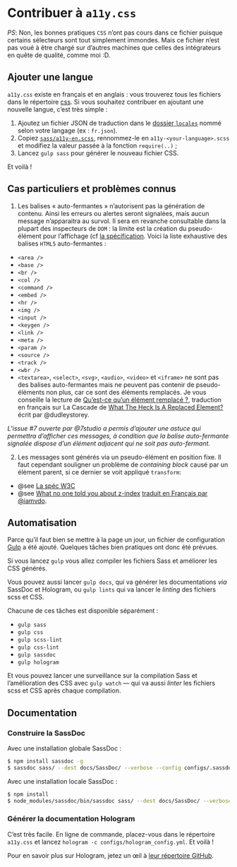 Contribuer à `a11y.css`
=======================

*PS*: Non, les bonnes pratiques `CSS` n’ont pas cours dans ce fichier puisque certains sélecteurs sont tout simplement immondes. Mais ce fichier n’est pas voué à être chargé sur d’autres machines que celles des intégrateurs en quête de qualité, comme moi :D.

## Ajouter une langue

`a11y.css` existe en français et en anglais : vous trouverez tous les fichiers dans le répertoire [css](https://github.com/ffoodd/a11y.css/tree/master/css). Si vous souhaitez contribuer en ajoutant une nouvelle langue, c’est très simple :

1. Ajoutez un fichier JSON de traduction dans le [dossier `locales`](https://github.com/ffoodd/a11y.css/blob/master/locales/) nommé selon votre langage (ex : `fr.json`).
2. Copiez [`sass/a11y-en.scss`](https://github.com/ffoodd/a11y.css/blob/master/sass/a11y-en.scss), rennommez-le en `a11y-<your-language>.scss` et modifiez la valeur passée à la fonction `require(..)` ;
3. Lancez `gulp sass` pour générer le nouveau fichier CSS.

Et voilà !

## Cas particuliers et problèmes connus

1. Les balises « auto-fermantes » n’autorisent pas la génération de contenu. Ainsi les erreurs ou alertes seront signalées, mais aucun message n’apparaitra au survol. Il sera en revanche consultable dans la plupart des inspecteurs de `DOM` : la limite est la création du pseudo-élément pour l’affichage (cf [la spécification](http://www.w3.org/TR/CSS2/generate.html#before-after-content). Voici la liste exhaustive des balises `HTML5` auto-fermantes :

 * `<area />`
 * `<base />`
 * `<br />`
 * `<col />`
 * `<command />`
 * `<embed />`
 * `<hr />`
 * `<img />`
 * `<input />`
 * `<keygen />`
 * `<link />`
 * `<meta />`
 * `<param />`
 * `<source />`
 * `<track />`
 * `<wbr />`
 * `<textarea>`, `<select>`, `<svg>`, `<audio>`, `<video>` et `<iframe>` ne sont pas des balises auto-fermantes mais ne peuvent pas contenir de pseudo-éléments non plus, car ce sont des éléments remplacés. Je vous conseille la lecture de [Qu’est-ce qu’un élément remplacé ?](http://la-cascade.ghost.io/quest-ce-quun-element-remplace/), traduction en français sur La Cascade de [What The Heck Is A Replaced Element?](https://demosthenes.info/blog/461/What-The-Heck-Is-A-Replaced-Element#) écrit par @dudleystorey.

*L’issue #7 ouverte par @7studio a permis d’ajouter une astuce qui permettra d’afficher ces messages, à condition que la balise auto-fermante signalée dispose d’un élément adjacent qui ne soit pas auto-fermant.*

2. Les messages sont générés via un pseudo-élément en position fixe. Il faut cependant souligner un problème de *containing block* causé par un élément parent, si ce dernier se voit appliqué `transform`:
  * @see [La spéc W3C](http://www.w3.org/TR/css3-transforms/#transform-property)
  * @see [What no one told you about z-index](http://philipwalton.com/articles/what-no-one-told-you-about-z-index/) [traduit en Français par @iamvdo](http://blog.iamvdo.me/post/41094013194/comprendre-z-index-et-les-contextes-dempilement).


## Automatisation

Parce qu’il faut bien se mettre à la page un jour, un fichier de configuration [Gulp](http://gulpjs.com/) a été ajouté.
Quelques tâches bien pratiques ont donc été prévues.

Si vous lancez `gulp` vous allez compiler les fichiers Sass et améliorer les CSS générés.

Vous pouvez aussi lancer `gulp docs`, qui va générer les documentations *via* SassDoc et Hologram, ou `gulp lints` qui va lancer le *linting* des fichiers scss et CSS.

Chacune de ces tâches est disponible séparément :
* `gulp sass`
* `gulp css`
* `gulp scss-lint`
* `gulp css-lint`
* `gulp sassdoc`
* `gulp hologram`

Et vous pouvez lancer une surveillance sur la compilation Sass et l’amélioration des CSS avec `gulp watch` — qui va aussi *linter* les fichiers scss et CSS après chaque compilation.

## Documentation

### Construire la SassDoc

Avec une installation globale SassDoc :

```sh
$ npm install sassdoc -g
$ sassdoc sass/ --dest docs/SassDoc/ --verbose --config configs/.sassdocrc
```

Avec une installation locale SassDoc :

```sh
$ npm install
$ node_modules/sassdoc/bin/sassdoc sass/ --dest docs/SassDoc/ --verbose --config configs/.sassdocrc
```

### Générer la documentation Hologram

C’est très facile. En ligne de commande, placez-vous dans le répertoire `a11y.css` et lancez `hologram -c configs/hologram_config.yml`.
Et voilà !

Pour en savoir plus sur Hologram, jetez un œil à [leur répertoire GitHub](https://github.com/trulia/hologram).


